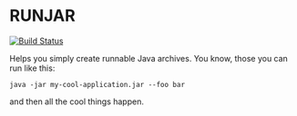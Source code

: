# RUNJAR

[![Build Status](https://travis-ci.org/pkozelka/runjar.svg?branch=master)](https://travis-ci.org/pkozelka/runjar)

Helps you simply create runnable Java archives. You know, those you can run like this:

```
java -jar my-cool-application.jar --foo bar
```

and then all the cool things happen.

